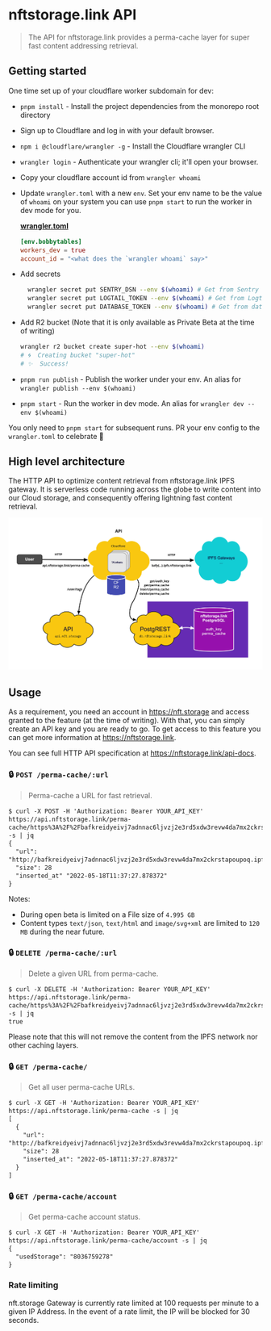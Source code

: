 # nftstorage.link API

> The API for nftstorage.link provides a perma-cache layer for super fast content addressing retrieval.

## Getting started

One time set up of your cloudflare worker subdomain for dev:

- `pnpm install` - Install the project dependencies from the monorepo root directory
- Sign up to Cloudflare and log in with your default browser.
- `npm i @cloudflare/wrangler -g` - Install the Cloudflare wrangler CLI
- `wrangler login` - Authenticate your wrangler cli; it'll open your browser.
- Copy your cloudflare account id from `wrangler whoami`
- Update `wrangler.toml` with a new `env`. Set your env name to be the value of `whoami` on your system you can use `pnpm start` to run the worker in dev mode for you.

  [**wrangler.toml**](./wrangler.toml)

  ```toml
  [env.bobbytables]
  workers_dev = true
  account_id = "<what does the `wrangler whoami` say>"
  ```

- Add secrets

  ```sh
    wrangler secret put SENTRY_DSN --env $(whoami) # Get from Sentry (not required for dev)
    wrangler secret put LOGTAIL_TOKEN --env $(whoami) # Get from Logtail
    wrangler secret put DATABASE_TOKEN --env $(whoami) # Get from database account
  ```

- Add R2 bucket (Note that it is only available as Private Beta at the time of writing)

  ```sh
  wrangler r2 bucket create super-hot --env $(whoami)
  # 🌀  Creating bucket "super-hot"
  # ✨  Success!
  ```

- `pnpm run publish` - Publish the worker under your env. An alias for `wrangler publish --env $(whoami)`
- `pnpm start` - Run the worker in dev mode. An alias for `wrangler dev --env $(whoami)`

You only need to `pnpm start` for subsequent runs. PR your env config to the `wrangler.toml` to celebrate 🎉

## High level architecture

The HTTP API to optimize content retrieval from nftstorage.link IPFS gateway. It is serverless code running across the globe to write content into our Cloud storage, and consequently offering lightning fast content retrieval.

![High level Architecture](./nftstorage.link-api.jpg)

## Usage

As a requirement, you need an account in https://nft.storage and access granted to the feature (at the time of writing). With that, you can simply create an API key and you are ready to go.
To get access to this feature you can get more information at https://nftstorage.link.

You can see full HTTP API specification at https://nftstorage.link/api-docs.

### 🔒 `POST /perma-cache/:url`

> Perma-cache a URL for fast retrieval.

```console
$ curl -X POST -H 'Authorization: Bearer YOUR_API_KEY' https://api.nftstorage.link/perma-cache/https%3A%2F%2Fbafkreidyeivj7adnnac6ljvzj2e3rd5xdw3revw4da7mx2ckrstapoupoq.ipfs.nftstorage.link%2F -s | jq
{
  "url": "http://bafkreidyeivj7adnnac6ljvzj2e3rd5xdw3revw4da7mx2ckrstapoupoq.ipfs.nftstorage.link/"
  "size": 28
  "inserted_at" "2022-05-18T11:37:27.878372"
}
```

Notes:

- During open beta is limited on a File size of `4.995 GB`
- Content types `text/json`, `text/html` and `image/svg+xml` are limited to `120 MB` during the near future.

### 🔒 `DELETE /perma-cache/:url`

> Delete a given URL from perma-cache.

```console
$ curl -X DELETE -H 'Authorization: Bearer YOUR_API_KEY' https://api.nftstorage.link/perma-cache/https%3A%2F%2Fbafkreidyeivj7adnnac6ljvzj2e3rd5xdw3revw4da7mx2ckrstapoupoq.ipfs.nftstorage.link%2F -s | jq
true
```

Please note that this will not remove the content from the IPFS network nor other caching layers.

### 🔒 `GET /perma-cache/`

> Get all user perma-cache URLs.

```console
$ curl -X GET -H 'Authorization: Bearer YOUR_API_KEY' https://api.nftstorage.link/perma-cache -s | jq
[
  {
    "url": "http://bafkreidyeivj7adnnac6ljvzj2e3rd5xdw3revw4da7mx2ckrstapoupoq.ipfs.nftstorage.link/"
    "size": 28
    "inserted_at": "2022-05-18T11:37:27.878372"
  }
]
```

### 🔒 `GET /perma-cache/account`

> Get perma-cache account status.

```console
$ curl -X GET -H 'Authorization: Bearer YOUR_API_KEY' https://api.nftstorage.link/perma-cache/account -s | jq
{
  "usedStorage": "8036759278"
}
```

### Rate limiting

nft.storage Gateway is currently rate limited at 100 requests per minute to a given IP Address. In the event of a rate limit, the IP will be blocked for 30 seconds.
